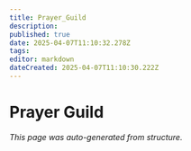 ```yaml
---
title: Prayer_Guild
description: 
published: true
date: 2025-04-07T11:10:32.278Z
tags: 
editor: markdown
dateCreated: 2025-04-07T11:10:30.222Z
---
```


# Prayer Guild

*This page was auto-generated from structure.*